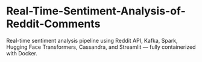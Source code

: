 # Real-Time-Sentiment-Analysis-of-Reddit-Comments
Real-time sentiment analysis pipeline using Reddit API, Kafka, Spark, Hugging Face Transformers, Cassandra, and Streamlit — fully containerized with Docker.
